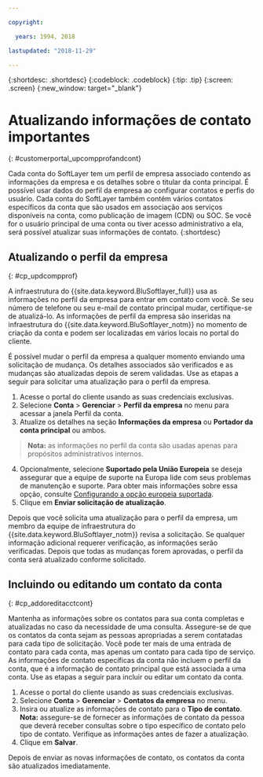 ```yaml
---

copyright:

  years: 1994, 2018

lastupdated: "2018-11-29"

---
```


{:shortdesc: .shortdesc}
{:codeblock: .codeblock}
{:tip: .tip}
{:screen: .screen}
{:new_window: target="_blank"}


# Atualizando informações de contato importantes
{: #customerportal_upcompprofandcont}

Cada conta do SoftLayer tem um perfil de empresa associado contendo as informações da empresa e os detalhes sobre o titular da conta principal. É possível usar dados do perfil da empresa ao configurar contatos e perfis do usuário. Cada conta do SoftLayer também contém vários contatos específicos da conta que são usados em associação aos serviços disponíveis na conta, como publicação de imagem (CDN) ou SOC. Se você for o usuário principal de uma conta ou tiver acesso administrativo a ela, será possível atualizar suas informações de contato.
{:shortdesc}

## Atualizando o perfil da empresa
{: #cp_updcompprof}

A infraestrutura do {{site.data.keyword.BluSoftlayer_full}} usa as informações no perfil da empresa para entrar em contato com você. Se seu número de telefone ou seu e-mail de contato principal mudar, certifique-se de atualizá-lo. As informações de perfil da empresa são inseridas na infraestrutura do {{site.data.keyword.BluSoftlayer_notm}} no momento de criação da conta e podem ser localizadas em vários locais no portal do cliente.

É possível mudar o perfil da empresa a qualquer momento enviando uma solicitação de mudança. Os detalhes associados são verificados e as mudanças são atualizadas depois de serem validadas. Use as etapas a seguir para solicitar uma atualização para o perfil da empresa.

1. Acesse o portal do cliente usando as suas credenciais exclusivas.
2. Selecione **Conta** > **Gerenciar** > **Perfil da empresa** no menu para acessar a janela Perfil da conta.
3. Atualize os detalhes na seção **Informações da empresa** ou **Portador da conta principal** ou ambos.
> **Nota:** as informações no perfil da conta são usadas apenas para propósitos administrativos internos.
4. Opcionalmente, selecione **Suportado pela União Europeia** se deseja assegurar que a equipe de suporte na Europa lide com seus problemas de manutenção e suporte. Para obter mais informações sobre essa opção, consulte [Configurando a opção europeia suportada](/docs/customer-portal/cpmanuserprof.html#cp_seteusupported).
5. Clique em **Enviar solicitação de atualização**.

Depois que você solicita uma atualização para o perfil da empresa, um membro da equipe de infraestrutura do {{site.data.keyword.BluSoftlayer_notm}} revisa a solicitação. Se qualquer informação adicional requerer verificação, as informações serão verificadas. Depois que todas as mudanças forem aprovadas, o perfil da conta será atualizado conforme solicitado.

## Incluindo ou editando um contato da conta
{: #cp_addoreditacctcont}

Mantenha as informações sobre os contatos para sua conta completas e atualizadas no caso da necessidade de uma consulta. Assegure-se de que os contatos da conta sejam as pessoas apropriadas a serem contatadas para cada tipo de solicitação. Você pode ter mais de uma entrada de contato para cada conta, mas apenas um contato para cada tipo de serviço. As informações de contato específicas da conta não incluem o perfil da conta, que é a informação de contato principal que está associada a uma conta. Use as etapas a seguir para incluir ou editar um contato da conta.

1. Acesse o portal do cliente usando as suas credenciais exclusivas.
2. Selecione **Conta** > **Gerenciar** > **Contatos da empresa** no menu.
3. Insira ou atualize as informações de contato para o **Tipo de contato**.<br/>**Nota:** assegure-se de fornecer as informações de contato da pessoa que deverá receber consultas sobre o tipo específico de contato pelo tipo de contato. Verifique as informações antes de fazer a atualização.
4. Clique em **Salvar**.

Depois de enviar as novas informações de contato, os contatos da conta são atualizados imediatamente.
